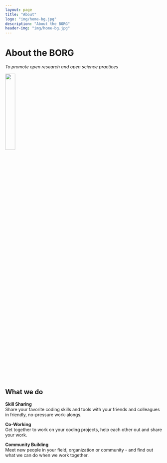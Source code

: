 ```yaml
---
layout: page
title: "About"
logo: "img/home-bg.jpg"
description: "About the BORG"
header-img: "img/home-bg.jpg"
---
```


# About the BORG
*To promote open research and open science practices*   

<img src="{{ site.baseurl }}/img/borg_talk.gif" style="margin-top:0px; margin-bottom:5px; margin-right:10px; width: 25% !important">   

## What we do
**Skill Sharing**   
Share your favorite coding skills and tools with your friends and colleagues in friendly, no-pressure work-alongs.

**Co-Working**   
Get together to work on your coding projects, help each other out and share your work.

**Community Building**   
Meet new people in your field, organization or community - and find out what we can do when we work together.
